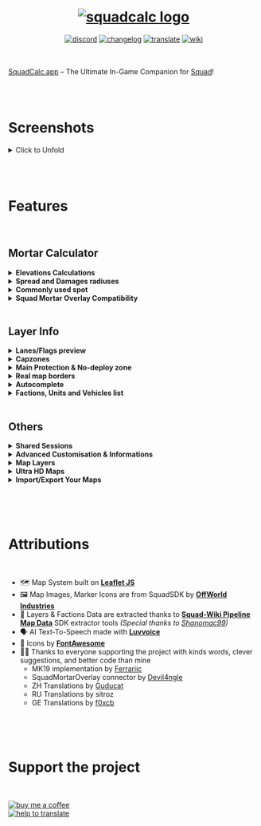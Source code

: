 
<h1 align="center">
    <a href="https://squadcalc.app">
      <img src="./src/img/github/logo.webp" alt="squadcalc logo">
    </a>
</h1>

<div align="center">
    <a href="https://discord.gg/BNPAc5kEJP">  
      <img src="https://img.shields.io/badge/Discord-111?style=for-the-badge&logo=discord&logoColor=white" alt="discord"></a>
    <a href="https://github.com/sh4rkman/SquadCalc/blob/master/CHANGELOG.md">  
      <img src="https://img.shields.io/badge/CHANGELOG-111?style=for-the-badge&logo=github&logoColor=white" alt="changelog"></a>
    <a href="https://github.com/sh4rkman/SquadCalc/wiki/Translating-SquadCalc">  
      <img src="https://img.shields.io/badge/TRANSLATE-111?style=for-the-badge&logo=google-translate&logoColor=white" alt="translate"></a>
    <a href="https://github.com/sh4rkman/SquadCalc/wiki">  
      <img src="https://img.shields.io/badge/WIKI-111?style=for-the-badge&logo=github&logoColor=white" alt="wiki"></a>  
</div>


</br>
</br>

[SquadCalc.app](https://squadcalc.app/) – The Ultimate In-Game Companion for [Squad](https://joinsquad.com/)!


</br>




</br>
 
# <b>Screenshots</b>

<details>

  <summary><a>Click to Unfold</a></summary>

  <div align="center">
    <picture><img src="./src/img/github/desktop_ui_1.webp" alt="classic preview"></picture>  
    <picture><img src="./src/img/github/desktop_ui_5.webp" alt="Lane Finder preview"></picture>
    <picture><img src="./src/img/github/desktop_ui_2.webp" alt="topographic preview"></picture>
    <picture><img src="./src/img/github/desktop_ui_6.webp" alt="capzone/mains preview"></picture>
    <picture><img src="./src/img/github/desktop_ui_3.webp" alt="weapon information preview"></picture>
    <picture><img src="./src/img/github/desktop_ui_4.webp" alt="calculations information preview"></picture>
    <!-- <picture><img src="./src/img/github/desktop_ui_0.webp" alt="legacy preview"></picture> -->
  </div>

</details>


</br></br>

# <b>Features</b>

</br>

## Mortar Calculator

<details>
  <summary><b>Elevations Calculations</b></summary>
  </br>
  SquadCalc utilizes heightmaps extracted from the Squad SDK to precisely compute the elevation difference between mortars and targets, automatically adjusting the elevation settings.  

  [Check out the Wiki](https://github.com/sh4rkman/SquadCalc/wiki/Deducing-Altitude) to understand how it works.
</details>

<details>
  <summary><b>Spread and Damages radiuses</b></summary>  
  </br>
  Reduce teamkilling and maximize your damage by visualizing the spread of your shells and the range of their explosions.  
  Check out the Wiki on [Spread](https://github.com/sh4rkman/SquadCalc/wiki/Deducing-Spread) and [Damage](https://github.com/sh4rkman/SquadCalc/wiki/Deducing-Damage-Radius) to understand how it works.

  <div align="center">
    <img width="50%" src="./src/img/github/radiuses.webp" alt="settings">
  </div>
</details>

<details>
  <summary><b>Commonly used spot</b></summary>
  </br>
  Squadcalc is logging up to 15000 weapon positions for each map and each weapons, thus allowing to create a dynamic heatmap of where other players commonly set their weapons. If you're having trouble finding a good spot to place your mortar or weapons, activate the 'Frequent Locations' feature !

  <div align="center">
    <img width="60%" src="./src/img/github/heatmap.webp" alt="commonly used spots">
  </div>
</details>


<details>
  <summary><b>Squad Mortar Overlay Compatibility</b></summary>

  </br>  

  SquadCalc is compatible with [Squad Mortar Overlay](https://github.com/Devil4ngle/SquadMortarOverlay), made by [Devil4ngle](https://github.com/Devil4ngle).  
  Squad Mortar Overlay is a program capturing screenshots from your ingame map and overlaying it with SquadCalc.  

  It allows :
  * Having ingame markers automatically merged into SquadCalc map to quickly place the right targets
  * Having an ingame overlay with the current SquadCalc calculations displayed in front of Squad


  </br>

  ### <div align="center">[> Download Squad Mortar Overlay <](https://github.com/Devil4ngle/SquadMortarOverlay/releases)</div>

</details>

</br>

## Layer Info

<details>
  <summary><b>Lanes/Flags preview</b></summary>
  </br>

  Hover over a flag to preview how selecting it would affect the layer.  
  This allows you to quickly scan how the layer looks at the start of the game, for example.

  <div align="center">
    <picture><img width="70%" src="./src/img/github/layer-finder.gif" alt="capzones"></picture>
  </div>

</details>

<details>
  <summary><b>Capzones</b></summary>
  </br>

  SquadCalc lets you see each precise flag capzone extracted from the game SDK and view it in detail.  
  It helps you find the perfect location for a FOB, the best route to sneak into a cap zone, or even where to fire mortars effectively.

  <div align="center">
    <picture><img width="80%" src="./src/img/github/capzones.webp" alt="capzones"></picture>
  </div>

</details>



<details>
  <summary><b>Main Protection & No-deploy zone</b></summary>
  </br>

  Plan your radios and mortars : squadcalc display every mains protection zones (no vehicles shooting) and no-deploy (radios, mortars, emplacement).

  <div align="center">
    <picture><img width="70%" src="./src/img/github/mains.webp" alt="capzones"></picture>
  </div>

</details>



<details>
  <summary><b>Real map borders</b></summary>
  </br>  

  Each layer can have have it's own playable aera : squadcalc shows the exact invisible map limits.  

  <div align="center">
    <picture><img width="70%" src="./src/img/github/borders.webp" alt="autocomplete"></picture>
  </div>
</details>




<details>
  <summary><b>Autocomplete</b></summary>
  </br>  

  SquadCalc will automatically complete the layer if there is only one possible incoming flag, saving you a few clicks.

</details>





<details>
  <summary><b>Factions, Units and Vehicles list</b></summary>
  </br>  

  Browse every layer available factions, units, and vehicles :

  <div align="center">
    <picture><img width="70%" src="./src/img/github/units.webp" alt="autocomplete"></picture>
  </div>

  <br>

  You can also pin the enemy vehicles list to your map and set timers when you destroy them : you will receive a sound notification when they respawn !

  <div align="center">
    <picture><img width="70%" src="./src/img/github/timer.webp" alt="autocomplete"></picture>
  </div>

</details>


</br>


## Others


<details>
  <summary><b>Shared Sessions</b></summary>
  </br>

  Start a shared session and invite your friends!  

  Collaborate on a single map, sharing markers, weapons, and targets in real time.
  Synchronize your mortar targets more efficiently, strategize together, and develop tactics seamlessly.

  Sessions works up to 10 participants.

  <div align="center">
    <picture><img width="100%" src="./src/img/github/sessions.webp" alt="map layers"></picture>
  </div>
  
</details>




<details>
  <summary><b>Advanced Customisation & Informations</b></summary>
  </br>

  Want to see Spread radius, time of flight, distance AND bearing for each targets ? You can.  
  Rather have a minimalist/non-clustered map ? you can too. Hop in settings to customise everything.

  Get a better and complete understanding of your shots and visualise a simulation of the projectile path and the terrain between you and your targets. You can even see if terrain is going to block your projectiles when using low angle weapons ! (UB/GRAD) 

  <div align="center">
    <picture>
        <img width="60%" src="./src/img/github/settings.webp" alt="settings">
    </picture>
      <picture>
      <img width="46%" src="./src/img/github/simulation.webp" alt="target information">
    </picture>
    <picture>
      <img width="40%" src="./src/img/github/weaponInformation.webp" alt="weapon information">
    </picture>
  </div>
</details>



<details>
  <summary><b>Map Layers</b></summary>
  </br>

  <div align="center">
    <picture><img width="50%" src="./src/img/github/layers.webp" alt="map layers"></picture>
  </div>

  ### Base map :
  The classic, straight from the game base map.  

  ### Terrain map :
  Base map enhanced with bumpmap from SDK's heightmap. Add a better comprehension of terrain.  
  Also known as "why the fuck is it not the default ingame map?"

  ### Topographic map :
  A mix of bump map, contour map with a touch of hypsometric colors for a complete understanding of map reliefs.

</details>



<details>
  <summary><b>Ultra HD Maps</b></summary>
  </br>

  <div align="center">
    <picture><img width="80%" src="./src/img/github/hdmaps.webp" alt="map layers"></picture>
    <div align="center">UHD Maps vs regular ingame map image</div>
  </div>


  <br>

  With a single click, you can switch the map to a high-definition version powered by AI upscaling. The HD maps are 8192×8192 resolution images, letting you explore every part of the map in ultra-sharp detail right within the Leaflet interface.

</details>



<details>
  <summary><b>Import/Export Your Maps</b></summary>
  </br>

  <br>

  <div align="center">
    <picture><img width="50%" src="./src/img/github/import_export.webp" alt="Map Import/Export Preview"></picture>
  </div>

  <br>

  Easily export your map and markers to an offline file for backup or sharing. To restore them later, just drag and drop the file into SquadCalc—your markers will be instantly loaded. These files are also perfect for sharing with teammates to ensure everyone’s on the same page.

</details>

</br></br></br>
# **Attributions**
</br>

* 🗺️ Map System built on **[Leaflet JS](https://leafletjs.com/)**
* 🖼️ Map Images, Marker Icons are from SquadSDK by **[OffWorld Industries](https://www.offworldindustries.com/)**
* 🧮 Layers & Factions Data are extracted thanks to **[Squad-Wiki Pipeline Map Data](https://github.com/Squad-Wiki/squad-wiki-pipeline-map-data)** SDK extractor tools *(Special thanks to [Shanomac99](https://github.com/Shanomac99))*
* 🗣️ AI Text-To-Speech made with **[Luvvoice](https://luvvoice.com/)** 
* 🔣 Icons by **[FontAwesome](https://fontawesome.com/icons)**
* 👌🏼 Thanks to everyone supporting the project with kinds words, clever suggestions, and better code than mine
  * MK19 implementation by [Ferrariic](https://github.com/Ferrariic)
  * SquadMortarOverlay connector by [Devil4ngle](https://github.com/Devil4ngle)
  * ZH Translations by [Guducat](https://github.com/Guducat)
  * RU Translations by sitroz
  * GE Translations by [f0xcb](https://github.com/f0xcb) 




</br></br></br>
# **Support the project**
</br>

[![buy me a coffee](https://img.shields.io/badge/BUY%20ME%20A%20COFFEE-b12222?style=for-the-badge&logo=buy-me-a-coffee&logoColor=white)](https://buymeacoffee.com/sharkman)  
[![help to translate](https://img.shields.io/badge/HELP%20TO%20TRANSLATE-111?style=for-the-badge&logo=google-translate&logoColor=white)](https://github.com/sh4rkman/SquadCalc/wiki/Translating-SquadCalc)


